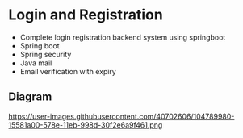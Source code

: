 # Login and Registration 
+ Complete login registration backend system using springboot
 + Spring boot
 + Spring security
 + Java mail
 + Email verification with expiry
## Diagram
https://user-images.githubusercontent.com/40702606/104789980-15581a00-578e-11eb-998d-30f2e6a9f461.png